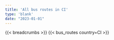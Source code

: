 ```yaml
---
title: 'All bus routes in CI'
type: 'blank'
date: "2023-01-01"
---
```


{{< breadcrumbs >}}
{{< bus_routes country=CI >}}
